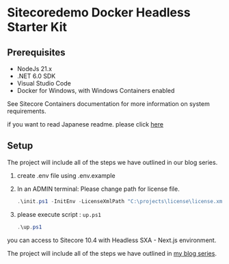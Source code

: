 # Sitecoredemo Docker Headless Starter Kit

## Prerequisites

- NodeJs 21.x
- .NET 6.0 SDK
- Visual Studio Code
- Docker for Windows, with Windows Containers enabled

See Sitecore Containers documentation for more information on system requirements.

if you want to read Japanese readme. please click [here](README_ja.md)

## Setup

The project will include all of the steps we have outlined in our blog series.

1. create .env file using .env.example
2. In an ADMIN terminal: Please change path for license file.

   ```ps1
   .\init.ps1 -InitEnv -LicenseXmlPath "C:\projects\license\license.xml" -AdminPassword "DesiredAdminPassword"
   ```

3. please execute script : `up.ps1`

   ```ps1
   .\up.ps1
   ```

you can access to Sitecore 10.4 with Headless SXA - Next.js environment.

The project will include all of the steps we have outlined in [my blog series](https://haramizu.com/en-US/).
